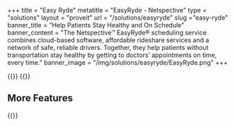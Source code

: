 +++
title = "Easy Ryde"
metatitle = "EasyRyde - Netspective"
type = "solutions"
layout = "proveit" 
url = "/solutions/easyryde"
slug ="easy-ryde"
banner_title   = "Help Patients Stay Healthy and On Schedule"
banner_content = "The Netspective™ EasyRyde® scheduling service combines cloud-based software, affordable rideshare services and a network of safe, reliable drivers. Together, they help patients without transportation stay healthy by getting to doctors’ appointments on time, every time."
banner_image = "/img/solutions/easyryde/EasyRyde.png"
+++

{{<benefits type="easyridesbenefits" column="3">}}
{{<list type="easyrydeagents">}}

## More Features
{{<blocks type="easyridesfeatures" column="4">}}
